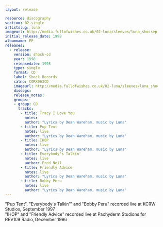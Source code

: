 ```yaml
---
layout: release

resource: discography
section: 02-single
artistslug: luna
imageurl: http://media.fullofwishes.co.uk/02-luna/sleeves/luna_shockep.jpg
initial_release_date: 1998
albumname: EP
releases:
  - release: 
    version: shock-cd
    year: 1998
    releasedate: 1998
    type: single
    format: CD
    label: Shock Records
    catno: CORX063CD
    imageurl: http://media.fullofwishes.co.uk/02-luna/sleeves/luna_shockep.jpg
    discogs: 
    release_notes: 
    groups:
    - group: CD
      tracks:
       - title: Tracy I Love You
         notes: 
         author: "Lyrics by Dean Wareham, music by Luna"
       - title: Pup Tent
         notes: live
         author: "Lyrics by Dean Wareham, music by Luna"
       - title: IHOP
         notes: live
         author: "Lyrics by Dean Wareham, music by Luna"
       - title: Everybody's Talkin'
         notes: live
         author: Fred Neil
       - title: Friendly Advice
         notes: live
         author: "Lyrics by Dean Wareham, music by Luna"
       - title: Bobby Peru
         notes: live
         author: "Lyrics by Dean Wareham, music by Luna"
---
```

"Pup Tent", "Everybody's Talkin'" and "Bobby Peru" recorded live at KCRW Studios, September 1997  
"IHOP" and "Friendly Advice" recorded live at Pachyderm Studions for REV109 Radio, December 1996